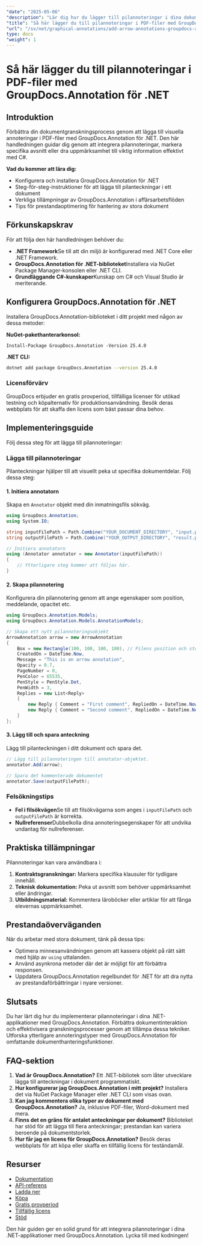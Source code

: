 ```yaml
---
"date": "2025-05-06"
"description": "Lär dig hur du lägger till pilannoteringar i dina dokument med GroupDocs.Annotation för .NET. Den här guiden ger steg-för-steg-instruktioner med kodexempel."
"title": "Så här lägger du till pilannoteringar i PDF-filer med GroupDocs.Annotation för .NET"
"url": "/sv/net/graphical-annotations/add-arrow-annotations-groupdocs-annotation-dotnet/"
type: docs
"weight": 1
---
```


# Så här lägger du till pilannoteringar i PDF-filer med GroupDocs.Annotation för .NET

## Introduktion
Förbättra din dokumentgranskningsprocess genom att lägga till visuella annoteringar i PDF-filer med GroupDocs.Annotation för .NET. Den här handledningen guidar dig genom att integrera pilannoteringar, markera specifika avsnitt eller dra uppmärksamhet till viktig information effektivt med C#. 

**Vad du kommer att lära dig:**
- Konfigurera och installera GroupDocs.Annotation för .NET
- Steg-för-steg-instruktioner för att lägga till pilanteckningar i ett dokument
- Verkliga tillämpningar av GroupDocs.Annotation i affärsarbetsflöden
- Tips för prestandaoptimering för hantering av stora dokument

## Förkunskapskrav
För att följa den här handledningen behöver du:
- **.NET Framework**Se till att din miljö är konfigurerad med .NET Core eller .NET Framework.
- **GroupDocs.Annotation för .NET-biblioteket**Installera via NuGet Package Manager-konsolen eller .NET CLI.
- **Grundläggande C#-kunskaper**Kunskap om C# och Visual Studio är meriterande.

## Konfigurera GroupDocs.Annotation för .NET
Installera GroupDocs.Annotation-biblioteket i ditt projekt med någon av dessa metoder:

**NuGet-pakethanterarkonsol:**
```shell
Install-Package GroupDocs.Annotation -Version 25.4.0
```

**.NET CLI:**
```bash
dotnet add package GroupDocs.Annotation --version 25.4.0
```

### Licensförvärv
GroupDocs erbjuder en gratis provperiod, tillfälliga licenser för utökad testning och köpalternativ för produktionsanvändning. Besök deras webbplats för att skaffa den licens som bäst passar dina behov.

## Implementeringsguide
Följ dessa steg för att lägga till pilannoteringar:

### Lägga till pilannoteringar
Pilanteckningar hjälper till att visuellt peka ut specifika dokumentdelar. Följ dessa steg:

#### 1. Initiera annotatorn
Skapa en `Annotator` objekt med din inmatningsfils sökväg.
```csharp
using GroupDocs.Annotation;
using System.IO;

string inputFilePath = Path.Combine("YOUR_DOCUMENT_DIRECTORY", "input.pdf");
string outputFilePath = Path.Combine("YOUR_OUTPUT_DIRECTORY", "result.pdf");

// Initiera annotatorn
using (Annotator annotator = new Annotator(inputFilePath))
{
    // Ytterligare steg kommer att följas här.
}
```

#### 2. Skapa pilannotering
Konfigurera din pilannotering genom att ange egenskaper som position, meddelande, opacitet etc.
```csharp
using GroupDocs.Annotation.Models;
using GroupDocs.Annotation.Models.AnnotationModels;

// Skapa ett nytt pilannoteringsobjekt
ArrowAnnotation arrow = new ArrowAnnotation
{
    Box = new Rectangle(100, 100, 100, 100), // Pilens position och storlek.
    CreatedOn = DateTime.Now,
    Message = "This is an arrow annotation",
    Opacity = 0.7,
    PageNumber = 0, 
    PenColor = 65535,
    PenStyle = PenStyle.Dot,
    PenWidth = 3,
    Replies = new List<Reply>
    {
        new Reply { Comment = "First comment", RepliedOn = DateTime.Now },
        new Reply { Comment = "Second comment", RepliedOn = DateTime.Now }
    }
};
```

#### 3. Lägg till och spara anteckning
Lägg till pilanteckningen i ditt dokument och spara det.
```csharp
// Lägg till pilannoteringen till annotator-objektet.
annotator.Add(arrow);

// Spara det kommenterade dokumentet
annotator.Save(outputFilePath);
```

### Felsökningstips
- **Fel i filsökvägen**Se till att filsökvägarna som anges i `inputFilePath` och `outputFilePath` är korrekta.
- **Nullreferenser**Dubbelkolla dina annoteringsegenskaper för att undvika undantag för nullreferenser.

## Praktiska tillämpningar
Pilannoteringar kan vara användbara i:
1. **Kontraktsgranskningar:** Markera specifika klausuler för tydligare innehåll.
2. **Teknisk dokumentation:** Peka ut avsnitt som behöver uppmärksamhet eller ändringar.
3. **Utbildningsmaterial:** Kommentera läroböcker eller artiklar för att fånga elevernas uppmärksamhet.

## Prestandaöverväganden
När du arbetar med stora dokument, tänk på dessa tips:
- Optimera minnesanvändningen genom att kassera objekt på rätt sätt med hjälp av `using` uttalanden.
- Använd asynkrona metoder där det är möjligt för att förbättra responsen.
- Uppdatera GroupDocs.Annotation regelbundet för .NET för att dra nytta av prestandaförbättringar i nyare versioner.

## Slutsats
Du har lärt dig hur du implementerar pilannoteringar i dina .NET-applikationer med GroupDocs.Annotation. Förbättra dokumentinteraktion och effektivisera granskningsprocesser genom att tillämpa dessa tekniker. Utforska ytterligare annoteringstyper med GroupDocs.Annotation för omfattande dokumenthanteringsfunktioner.

## FAQ-sektion
1. **Vad är GroupDocs.Annotation?**
   Ett .NET-bibliotek som låter utvecklare lägga till anteckningar i dokument programmatiskt.
2. **Hur konfigurerar jag GroupDocs.Annotation i mitt projekt?**
   Installera det via NuGet Package Manager eller .NET CLI som visas ovan.
3. **Kan jag kommentera olika typer av dokument med GroupDocs.Annotation?**
   Ja, inklusive PDF-filer, Word-dokument med mera.
4. **Finns det en gräns för antalet anteckningar per dokument?**
   Biblioteket har stöd för att lägga till flera anteckningar; prestandan kan variera beroende på dokumentstorlek.
5. **Hur får jag en licens för GroupDocs.Annotation?**
   Besök deras webbplats för att köpa eller skaffa en tillfällig licens för teständamål.

## Resurser
- [Dokumentation](https://docs.groupdocs.com/annotation/net/)
- [API-referens](https://reference.groupdocs.com/annotation/net/)
- [Ladda ner](https://releases.groupdocs.com/annotation/net/)
- [Köpa](https://purchase.groupdocs.com/buy)
- [Gratis provperiod](https://releases.groupdocs.com/annotation/net/)
- [Tillfällig licens](https://purchase.groupdocs.com/temporary-license/)
- [Stöd](https://forum.groupdocs.com/c/annotation/) 

Den här guiden ger en solid grund för att integrera pilannoteringar i dina .NET-applikationer med GroupDocs.Annotation. Lycka till med kodningen!